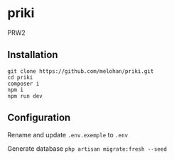 # priki
PRW2

## Installation

``` shell
git clone https://github.com/melohan/priki.git
cd priki
composer i
npm i 
npm run dev
```

## Configuration

Rename and update `.env.exemple` to `.env`

Generate database `php artisan migrate:fresh --seed`

